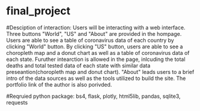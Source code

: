 # final_project
#Desciption of interaction: 
Users will be interacting with a web interface. Three buttons "World", "US" and "About" are provided in the hompage. Users are able to see a table of coronavirus data of each country by clicking "World" button. By clicking "US" button, users are able to see a choropleth map and a donut chart as well as a table of coronavirus data of each state. Furuther intearction is allowed in the page, inlcuding the total deaths and total tested data of each state with similar data preseantion(choropleth map and donut chart). "About" leads users to a brief intro of the data sources as well as the tools utilized to build the site. The portfolio link of the author is also porivded. 

#Reqruied python package:
bs4, flask, plotly, html5lib, pandas, sqlite3, requests 
